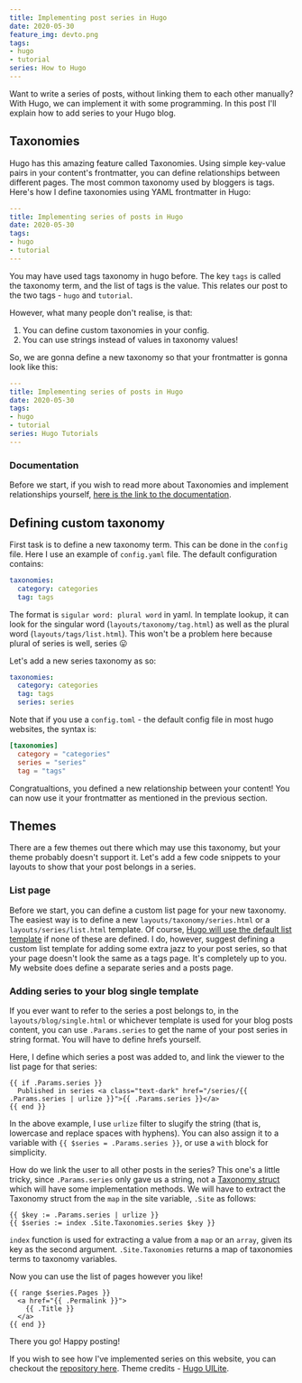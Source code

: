 ```yaml
---
title: Implementing post series in Hugo
date: 2020-05-30
feature_img: devto.png
tags:
- hugo
- tutorial
series: How to Hugo
---
```


Want to write a series of posts, without linking them to each other manually? With Hugo, we can implement it with some programming. In this post I'll explain how to add series to your Hugo blog.

## Taxonomies

Hugo has this amazing feature called Taxonomies. Using simple key-value pairs in your content's frontmatter, you can define relationships between different pages. The most common taxonomy used by bloggers is tags. Here's how I define taxonomies using YAML frontmatter in Hugo:

```yaml
---
title: Implementing series of posts in Hugo
date: 2020-05-30
tags:
- hugo
- tutorial
---
```

You may have used tags taxonomy in hugo before. The key `tags` is called the taxonomy term, and the list of tags is the value. This relates our post to the two tags - `hugo` and `tutorial`.

However, what many people don't realise, is that:
1. You can define custom taxonomies in your config.
2. You can use strings instead of values in taxonomy values!

So, we are gonna define a new taxonomy so that your frontmatter is gonna look like this:

```yaml
---
title: Implementing series of posts in Hugo
date: 2020-05-30
tags:
- hugo
- tutorial
series: Hugo Tutorials
---
```

### Documentation

Before we start, if you wish to read more about Taxonomies and implement relationships yourself, [here is the link to the documentation](https://gohugo.io/content-management/taxonomies/).

## Defining custom taxonomy

First task is to define a new taxonomy term. This can be done in the `config` file. Here I use an example of `config.yaml` file. The default configuration contains:

```yaml
taxonomies:
  category: categories
  tag: tags
```

The format is `sigular word: plural word` in yaml. In template lookup, it can look for the singular word (`layouts/taxonomy/tag.html`) as well as the plural word (`layouts/tags/list.html`). This won't be a problem here because plural of series is well, series 😛

Let's add a new series taxonomy as so:

```yaml
taxonomies:
  category: categories
  tag: tags
  series: series
```

Note that if you use a `config.toml` - the default config file in most hugo websites, the syntax is:

```toml
[taxonomies]
  category = "categories"
  series = "series"
  tag = "tags"
```

Congratualtions, you defined a new relationship between your content! You can now use it your frontmatter as mentioned in the previous section.

## Themes

There are a few themes out there which may use this taxonomy, but your theme probably doesn't support it. Let's add a few code snippets to your layouts to show that your post belongs in a series.

### List page

Before we start, you can define a custom list page for your new taxonomy. The easiest way is to define a new `layouts/taxonomy/series.html` or a `layouts/series/list.html` template. Of course, [Hugo will use the default list template](https://gohugo.io/templates/lookup-order/) if none of these are defined. I do, however, suggest defining a custom list template for adding some extra jazz to your post series, so that your page doesn't look the same as a tags page. It's completely up to you. My website does define a separate series and a posts page.

### Adding series to your blog single template

If you ever want to refer to the series a post belongs to, in the `layouts/blog/single.html` or whichever template is used for your blog posts content, you can use `.Params.series` to get the name of your post series in string format. You will have to define hrefs yourself.

Here, I define which series a post was added to, and link the viewer to the list page for that series:

```go-html-template
{{ if .Params.series }}
  Published in series <a class="text-dark" href="/series/{{ .Params.series | urlize }}">{{ .Params.series }}</a>
{{ end }}
```

In the above example, I use `urlize` filter to slugify the string (that is, lowercase and replace spaces with hyphens). You can also assign it to a variable with `{{ $series = .Params.series }}`, or use a `with` block for simplicity.

How do we link the user to all other posts in the series? This one's a little tricky, since `.Params.series` only gave us a string, not a [Taxonomy struct](https://gohugo.io/variables/taxonomy/) which will have some implementation methods. We will have to extract the Taxonomy struct from the `map` in the site variable, `.Site` as follows:

```go-html-template
{{ $key := .Params.series | urlize }}
{{ $series := index .Site.Taxonomies.series $key }}
```

`index` function is used for extracting a value from a `map` or an `array`, given its key as the second argument. `.Site.Taxonomies` returns a map of taxonomies terms to taxonomy variables.

Now you can use the list of pages however you like!

```go-html-template
{{ range $series.Pages }}
  <a href="{{ .Permalink }}">
    {{ .Title }}
  </a>
{{ end }}
```

There you go! Happy posting!

If you wish to see how I've implemented series on this website, you can checkout the [repository here](https://github.com/vixrant/personal-website). Theme credits - [Hugo UILite](https://themes.gohugo.io/hugo-uilite/).

